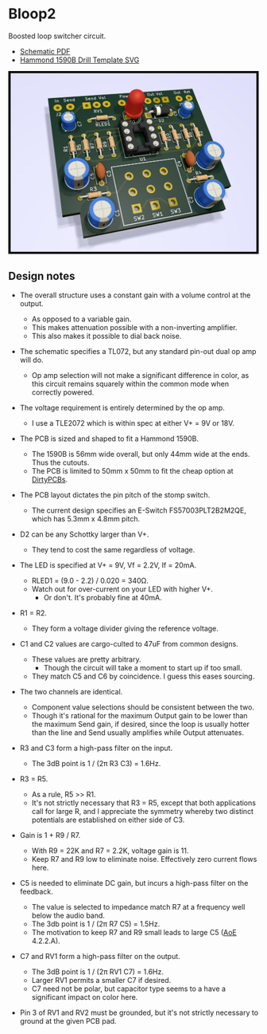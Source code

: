 # Bloop2

Boosted loop switcher circuit.

- [Schematic PDF](etc/Bloop2.pdf)
- [Hammond 1590B Drill Template SVG](etc/Bloop2.svg)

![Rendered Image](etc/Bloop2.jpeg)

## Design notes

- The overall structure uses a constant gain with a volume control at the output.
	- As opposed to a variable gain.
	- This makes attenuation possible with a non-inverting amplifier.
	- This also makes it possible to dial back noise.

- The schematic specifies a TL072, but any standard pin-out dual op amp will do.
	- Op amp selection will not make a significant difference in color, as this circuit remains squarely within the common mode when correctly powered.

- The voltage requirement is entirely determined by the op amp. 
	- I use a TLE2072 which is within spec at either V+ = 9V or 18V. 

- The PCB is sized and shaped to fit a Hammond 1590B.
	- The 1590B is 56mm wide overall, but only 44mm wide at the ends. Thus the cutouts.
	- The PCB is limited to 50mm x 50mm to fit the cheap option at [DirtyPCBs].

- The PCB layout dictates the pin pitch of the stomp switch.
	- The current design specifies an E-Switch FS57003PLT2B2M2QE, which has 5.3mm x 4.8mm pitch.

- D2 can be any Schottky larger than V+.
	- They tend to cost the same regardless of voltage.

- The LED is specified at V+ = 9V, Vf = 2.2V, If = 20mA.
	- RLED1 = (9.0 - 2.2) / 0.020 = 340Ω.
	- Watch out for over-current on your LED with higher V+.
		- Or don't. It's probably fine at 40mA.

- R1 = R2.
	- They form a voltage divider giving the reference voltage.

- C1 and C2 values are cargo-culted to 47uF from common designs.
	- These values are pretty arbitrary.
		- Though the circuit will take a moment to start up if too small.
	- They match C5 and C6 by coincidence. I guess this eases sourcing.

- The two channels are identical.
	- Component value selections should be consistent between the two.
	- Though it's rational for the maximum Output gain to be lower than the maximum Send gain, if desired, since the loop is usually hotter than the line and Send usually amplifies while Output attenuates.

- R3 and C3 form a high-pass filter on the input.
	- The 3dB point is 1 / (2π R3 C3) = 1.6Hz.

- R3 = R5.
	- As a rule, R5 >> R1.
	- It's not strictly necessary that R3 = R5, except that both applications call for large R, and I appreciate the symmetry whereby two distinct potentials are established on either side of C3.

- Gain is 1 + R9 / R7.
	- With R9 = 22K and R7 = 2.2K, voltage gain is 11.
	- Keep R7 and R9 low to eliminate noise. Effectively zero current flows here.

- C5 is needed to eliminate DC gain, but incurs a high-pass filter on the feedback.
	- The value is selected to impedance match R7 at a frequency well below the audio band.
	- The 3db point is 1 / (2π R7 C5) = 1.5Hz.
	- The motivation to keep R7 and R9 small leads to large C5 ([AoE] 4.2.2.A).

- C7 and RV1 form a high-pass filter on the output.
	- The 3dB point is 1 / (2π RV1 C7) = 1.6Hz.
	- Larger RV1 permits a smaller C7 if desired.
	- C7 need not be polar, but capacitor type seems to a have a significant impact on color here.

- Pin 3 of RV1 and RV2 must be grounded, but it's not strictly necessary to ground at the given PCB pad.

[AoE]: https://artofelectronics.net
[DirtyPCBs]: https://dirtypcbs.com